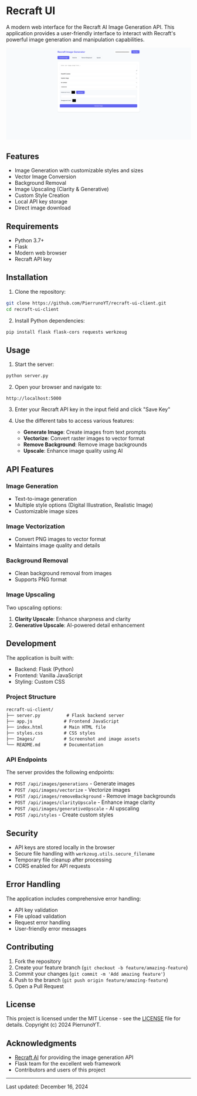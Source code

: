 # Recraft UI

A modern web interface for the Recraft AI Image Generation API. This application provides a user-friendly interface to interact with Recraft's powerful image generation and manipulation capabilities.

![Recraft UI Screenshot](Images/Screenshot%202024-12-01%20at%2016-47-46%20Recraft%20Image%20Generator.png)

## Features

- Image Generation with customizable styles and sizes
- Vector Image Conversion
- Background Removal
- Image Upscaling (Clarity & Generative)
- Custom Style Creation
- Local API key storage
- Direct image download

## Requirements

- Python 3.7+
- Flask
- Modern web browser
- Recraft API key

## Installation

1. Clone the repository:
```bash
git clone https://github.com/PierrunoYT/recraft-ui-client.git
cd recraft-ui-client
```

2. Install Python dependencies:
```bash
pip install flask flask-cors requests werkzeug
```

## Usage

1. Start the server:
```bash
python server.py
```

2. Open your browser and navigate to:
```
http://localhost:5000
```

3. Enter your Recraft API key in the input field and click "Save Key"

4. Use the different tabs to access various features:
   - **Generate Image**: Create images from text prompts
   - **Vectorize**: Convert raster images to vector format
   - **Remove Background**: Remove image backgrounds
   - **Upscale**: Enhance image quality using AI

## API Features

### Image Generation
- Text-to-image generation
- Multiple style options (Digital Illustration, Realistic Image)
- Customizable image sizes

### Image Vectorization
- Convert PNG images to vector format
- Maintains image quality and details

### Background Removal
- Clean background removal from images
- Supports PNG format

### Image Upscaling
Two upscaling options:
1. **Clarity Upscale**: Enhance sharpness and clarity
2. **Generative Upscale**: AI-powered detail enhancement

## Development

The application is built with:
- Backend: Flask (Python)
- Frontend: Vanilla JavaScript
- Styling: Custom CSS

### Project Structure
```
recraft-ui-client/
├── server.py          # Flask backend server
├── app.js            # Frontend JavaScript
├── index.html        # Main HTML file
├── styles.css        # CSS styles
├── Images/           # Screenshot and image assets
└── README.md         # Documentation
```

### API Endpoints

The server provides the following endpoints:

- `POST /api/images/generations` - Generate images
- `POST /api/images/vectorize` - Vectorize images
- `POST /api/images/removeBackground` - Remove image backgrounds
- `POST /api/images/clarityUpscale` - Enhance image clarity
- `POST /api/images/generativeUpscale` - AI upscaling
- `POST /api/styles` - Create custom styles

## Security

- API keys are stored locally in the browser
- Secure file handling with `werkzeug.utils.secure_filename`
- Temporary file cleanup after processing
- CORS enabled for API requests

## Error Handling

The application includes comprehensive error handling:
- API key validation
- File upload validation
- Request error handling
- User-friendly error messages

## Contributing

1. Fork the repository
2. Create your feature branch (`git checkout -b feature/amazing-feature`)
3. Commit your changes (`git commit -m 'Add amazing feature'`)
4. Push to the branch (`git push origin feature/amazing-feature`)
5. Open a Pull Request

## License

This project is licensed under the MIT License - see the [LICENSE](LICENSE) file for details. Copyright (c) 2024 PierrunoYT.

## Acknowledgments

- [Recraft AI](https://recraft.ai) for providing the image generation API
- Flask team for the excellent web framework
- Contributors and users of this project

---
Last updated: December 16, 2024